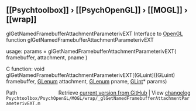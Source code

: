 ## [[Psychtoolbox]] &#8250; [[PsychOpenGL]] &#8250; [[MOGL]] &#8250; [[wrap]]

glGetNamedFramebufferAttachmentParameterivEXT  Interface to [OpenGL](OpenGL) function glGetNamedFramebufferAttachmentParameterivEXT  
  
usage:  params = glGetNamedFramebufferAttachmentParameterivEXT( framebuffer, attachment, pname )  
  
C function:  void glGetNamedFramebufferAttachmentParameterivEXT[(GLuint]((GLuint) framebuffer, [GLenum](GLenum) attachment, [GLenum](GLenum) pname, [GLint](GLint)\* params)  




<div class="code_header" style="text-align:right;">
  <span style="float:left;">Path&nbsp;&nbsp;</span> <span class="counter">Retrieve <a href=
  "https://raw.github.com/Psychtoolbox-3/Psychtoolbox-3/beta/Psychtoolbox/PsychOpenGL/MOGL/wrap/_glGetNamedFramebufferAttachmentParameterivEXT.m">current version from GitHub</a> | View <a href=
  "https://github.com/Psychtoolbox-3/Psychtoolbox-3/commits/beta/Psychtoolbox/PsychOpenGL/MOGL/wrap/_glGetNamedFramebufferAttachmentParameterivEXT.m">changelog</a></span>
</div>
<div class="code">
  <code>Psychtoolbox/PsychOpenGL/MOGL/wrap/_glGetNamedFramebufferAttachmentParameterivEXT.m</code>
</div>

